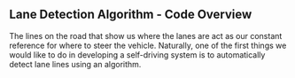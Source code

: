 ## Lane Detection Algorithm - Code Overview

The lines on the road that show us where the lanes are act as our constant reference for where to steer the vehicle. Naturally, one of the first things we would like to do in developing a self-driving system is to automatically detect lane lines using an algorithm.
